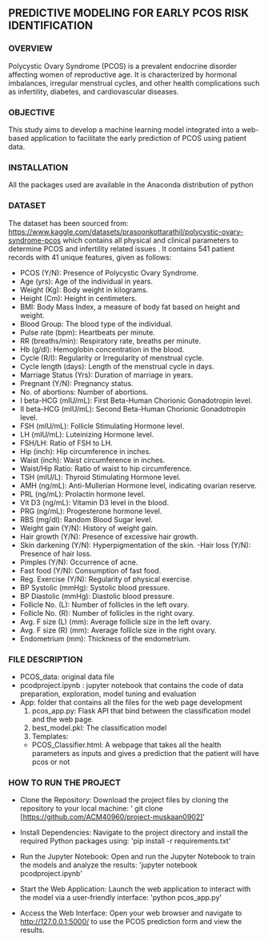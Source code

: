 ## PREDICTIVE MODELING FOR EARLY PCOS RISK IDENTIFICATION

### OVERVIEW
Polycystic Ovary Syndrome (PCOS) is a prevalent endocrine disorder affecting women of reproductive age. It is characterized by hormonal imbalances, irregular menstrual cycles, and other health complications such as infertility, diabetes, and cardiovascular diseases.

### OBJECTIVE
This study aims to develop a machine learning model integrated into a web-based application to facilitate the early prediction of PCOS using patient data. 

### INSTALLATION
All the packages used are available in the Anaconda distribution of python

### DATASET
The dataset has been sourced from:  
https://www.kaggle.com/datasets/prasoonkottarathil/polycystic-ovary-syndrome-pcos which contains all physical and clinical parameters to determine PCOS and infertility related issues .
It contains 541 patient records with 41 unique features, given as follows:
- PCOS (Y/N): Presence of Polycystic Ovary Syndrome.
- Age (yrs): Age of the individual in years.
- Weight (Kg): Body weight in kilograms.
- Height (Cm): Height in centimeters.
- BMI: Body Mass Index, a measure of body fat based on height and weight.
- Blood Group: The blood type of the individual.
- Pulse rate (bpm): Heartbeats per minute.
- RR (breaths/min): Respiratory rate, breaths per minute.
- Hb (g/dl): Hemoglobin concentration in the blood.
- Cycle (R/I): Regularity or Irregularity of menstrual cycle.
- Cycle length (days): Length of the menstrual cycle in days.
- Marriage Status (Yrs): Duration of marriage in years.
- Pregnant (Y/N): Pregnancy status.
- No. of abortions: Number of abortions.
- I beta-HCG (mIU/mL): First Beta-Human Chorionic Gonadotropin level.
- II beta-HCG (mIU/mL): Second Beta-Human Chorionic Gonadotropin level.
- FSH (mIU/mL): Follicle Stimulating Hormone level.
- LH (mIU/mL): Luteinizing Hormone level.
- FSH/LH: Ratio of FSH to LH.
- Hip (inch): Hip circumference in inches.
- Waist (inch): Waist circumference in inches.
- Waist/Hip Ratio: Ratio of waist to hip circumference.
- TSH (mIU/L): Thyroid Stimulating Hormone level.
- AMH (ng/mL): Anti-Mullerian Hormone level, indicating ovarian reserve.
- PRL (ng/mL): Prolactin hormone level.
- Vit D3 (ng/mL): Vitamin D3 level in the blood.
- PRG (ng/mL): Progesterone hormone level.
- RBS (mg/dl): Random Blood Sugar level.
- Weight gain (Y/N): History of weight gain.
- Hair growth (Y/N): Presence of excessive hair growth.
- Skin darkening (Y/N): Hyperpigmentation of the skin.
-Hair loss (Y/N): Presence of hair loss.
- Pimples (Y/N): Occurrence of acne.
- Fast food (Y/N): Consumption of fast food.
- Reg. Exercise (Y/N): Regularity of physical exercise.
- BP Systolic (mmHg): Systolic blood pressure.
- BP Diastolic (mmHg): Diastolic blood pressure.
- Follicle No. (L): Number of follicles in the left ovary.
- Follicle No. (R): Number of follicles in the right ovary.
- Avg. F size (L) (mm): Average follicle size in the left ovary.
- Avg. F size (R) (mm): Average follicle size in the right ovary.
- Endometrium (mm): Thickness of the endometrium.

### FILE DESCRIPTION
  * PCOS_data: original data file
  * pcodproject.ipynb : jupyter notebook that contains the code of data preparation, exploration, model tuning and evaluation
  * App: folder that contains all the files for the web page development
    1. pcos_app.py: Flask API that bind between the classification model and the web page.
    2.  best_model.pkl: The classification model
    3. Templates:
    - PCOS_Classifier.html: A webpage that takes all the health parameters as inputs and gives a prediction that the patient will have pcos or not
   
### HOW TO RUN THE PROJECT
*  Clone the Repository:
Download the project files by cloning the repository to your local machine:
  ' git clone [https://github.com/ACM40960/project-muskaan0902]'

* Install Dependencies:
Navigate to the project directory and install the required Python packages using:
    'pip install -r requirements.txt'

* Run the Jupyter Notebook:
Open and run the Jupyter Notebook to train the models and analyze the results:
    'jupyter notebook pcodproject.ipynb'

* Start the Web Application:
Launch the web application to interact with the model via a user-friendly interface:
    'python pcos_app.py'

* Access the Web Interface:
Open your web browser and navigate to http://127.0.0.1:5000/ to use the PCOS prediction form and view the results.  


